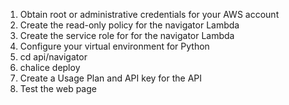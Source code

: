 1. Obtain root or administrative credentials for your AWS account
2. Create the read-only policy for the navigator Lambda
3. Create the service role for for the navigator Lambda
4. Configure your virtual environment for Python
5. cd api/navigator
6. chalice deploy
7. Create a Usage Plan and API key for the API
8. Test the web page
